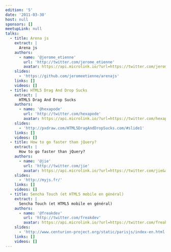 ```yaml
---
edition: '5'
date: '2011-03-30'
host: null
sponsors: []
meetupLink: null
talks:
  - title: Arena js
    extract: |
      Arena js
    authors:
      - name: '@jerome_etienne'
        url: 'http://twitter.com/jerome_etienne'
        avatar: https://api.microlink.io/?url=https://twitter.com/jerome_etienne&amps;embed=image.url
    slides:
      - 'https://github.com/jeromeetienne/arenajs'
    links: []
    videos: []
  - title: HTML5 Drag And Drop Sucks
    extract: |
      HTML5 Drag And Drop Sucks
    authors:
      - name: '@hexapode'
        url: 'http://twitter.com/hexapode'
        avatar: https://api.microlink.io/?url=https://twitter.com/hexapode&amps;embed=image.url
    slides:
      - 'http://pxdraw.com/HTML5DragAndDropSucks.com/#slide1'
    links: []
    videos: []
  - title: How to go faster than jQuery?
    extract: |
      How to go faster than jQuery?
    authors:
      - name: '@jie'
        url: 'http://twitter.com/jie'
        avatar: https://api.microlink.io/?url=https://twitter.com/jie&amps;embed=image.url
    slides:
      - 'http://myjs.fr/'
    links: []
    videos: []
  - title: Sencha Touch (et HTML5 mobile en général)
    extract: |
      Sencha Touch (et HTML5 mobile en général)
    authors:
      - name: '@freakdev'
        url: 'http://twitter.com/freakdev'
        avatar: https://api.microlink.io/?url=https://twitter.com/freakdev&amps;embed=image.url
    slides:
      - 'http://www.centurion-project.org/static/parisjs/index-en.html'
    links: []
    videos: []
---
```

